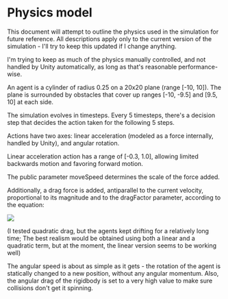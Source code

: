 # Physics model

This document will attempt to outline the physics used in the simulation for future reference.
All descriptions apply only to the current version of the simulation - I'll try to keep this updated if I change anything.

I'm trying to keep as much of the physics manually controlled, and not handled by Unity automatically, as long as that's reasonable performance-wise.

An agent is a cylinder of radius 0.25 on a 20x20 plane (range [-10, 10]).
The plane is surrounded by obstacles that cover up ranges [-10, -9.5] and [9.5, 10] at each side.

The simulation evolves in timesteps. Every 5 timesteps, there's a decision step that decides the action taken for the following 5 steps.

Actions have two axes: linear acceleration (modeled as a force internally, handled by Unity), and angular rotation.

Linear acceleration action has a range of [-0.3, 1.0], allowing limited backwards motion and favoring forward motion.

The public parameter moveSpeed determines the scale of the force added. 

Additionally, a drag force is added, antiparallel to the current velocity, proportional to its magnitude and to the dragFactor parameter, according to the equation:

<img src="https://render.githubusercontent.com/render/math?math=F_d = - d\  || v ||  \frac{v}{|| v ||} = -d\  v">

(I tested quadratic drag, but the agents kept drifting for a relatively long time; The best realism would be obtained
using both a linear and a quadratic term, but at the moment, the linear version seems to be working well)


The angular speed is about as simple as it gets - the rotation of the agent is statically changed to a new position, without 
any angular momentum. Also, the angular drag of the rigidbody is set to a very high value to make sure collisions don't get it spinning.
